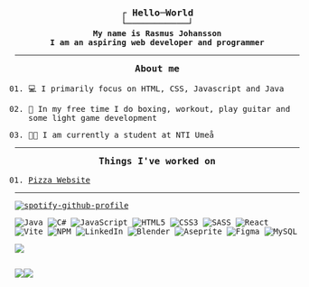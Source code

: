 <div id="header" align="center">

<foreignObject>
<div xmlns="http://www.w3.org/1999/xhtml">
<style>
h3, h4 {
text-align: center; margin: 0; padding: 0;
}
p, h3, h4 {
font-family: monospace; 
}
ul {
font-family: monospace; margin-top: 1rem; list-style:decimal-leading-zero;
}
</style>
</div>
</foreignObject>

<h3>┌ Hello─World</h3>
<h3>└───────────┘</h3>
<h4>My name is Rasmus Johansson</h4>
<h4>I am an aspiring web developer and programmer</h4>
    
</div>
<hr>

<h3>About me</h3>

<ul>
    <li><p>💻 I primarily focus on HTML, CSS, Javascript and Java</p></li>
    <li><p>🥊 In my free time I do boxing, workout, play guitar and some light game development</p></li>
    <li><p>👨‍🎓 I am currently a student at NTI Umeå</p></li>
</ul>
<hr>
<h3>Things I've worked on</h3>
<ul>
    <li><a href="https://rasmusjohansson04.github.io/te4-new-pizza/">Pizza Website</a></li>
</ul>
<hr>

[![spotify-github-profile](https://spotify-github-profile.vercel.app/api/view?uid=31mhkrhe3jvpo3dumh6rppczh734&cover_image=true&theme=natemoo-re&show_offline=false&background_color=121212&interchange=false&bar_color=53b14f&bar_color_cover=false)](https://github.com/kittinan/spotify-github-profile)

![Java](https://img.shields.io/badge/java-%23ED8B00.svg?style=for-the-badge&logo=openjdk&logoColor=white)
![C#](https://img.shields.io/badge/c%23-%23239120.svg?style=for-the-badge&logo=c-sharp&logoColor=white)
![JavaScript](https://img.shields.io/badge/javascript-%23323330.svg?style=for-the-badge&logo=javascript&logoColor=%23F7DF1E)
![HTML5](https://img.shields.io/badge/html5-%23E34F26.svg?style=for-the-badge&logo=html5&logoColor=white)
![CSS3](https://img.shields.io/badge/css3-%231572B6.svg?style=for-the-badge&logo=css3&logoColor=white)
![SASS](https://img.shields.io/badge/SASS-hotpink.svg?style=for-the-badge&logo=SASS&logoColor=white)
![React](https://img.shields.io/badge/react-%2320232a.svg?style=for-the-badge&logo=react&logoColor=%2361DAFB)
![Vite](https://img.shields.io/badge/vite-%23646CFF.svg?style=for-the-badge&logo=vite&logoColor=white)
![NPM](https://img.shields.io/badge/NPM-%23CB3837.svg?style=for-the-badge&logo=npm&logoColor=white)
![LinkedIn](https://img.shields.io/badge/linkedin-%230077B5.svg?style=for-the-badge&logo=linkedin&logoColor=white)
![Blender](https://img.shields.io/badge/blender-%23F5792A.svg?style=for-the-badge&logo=blender&logoColor=white)
![Aseprite](https://img.shields.io/badge/Aseprite-FFFFFF?style=for-the-badge&logo=Aseprite&logoColor=#7D929E)
![Figma](https://img.shields.io/badge/figma-%23F24E1E.svg?style=for-the-badge&logo=figma&logoColor=white)
![MySQL](https://img.shields.io/badge/mysql-%2300f.svg?style=for-the-badge&logo=mysql&logoColor=white)

![](http://github-profile-summary-cards.vercel.app/api/cards/profile-details?username=RasmusJohansson04&theme=synthwave)

<div style="display: flex;">

![](http://github-profile-summary-cards.vercel.app/api/cards/stats?username=rasmusjohansson04&theme=synthwave)

![](http://github-profile-summary-cards.vercel.app/api/cards/repos-per-language?username=RasmusJohansson04&theme=synthwave)

</div>


<!--

![Rasmus's GitHub
stats](https://github-readme-stats.vercel.app/api?username=rasmusjohansson04&show_icons=true&theme=synthwave)
<a href="https://data-card-for-spotify.herokuapp.com/card?user_id=31mhkrhe3jvpo3dumh6rppczh734">
  <img src="https://data-card-for-spotify.herokuapp.com/api/card?user_id=31mhkrhe3jvpo3dumh6rppczh734" alt="Data Card for Spotify">
</a>
[![spotify-github-profile](https://spotify-github-profile.vercel.app/api/view?uid=31mhkrhe3jvpo3dumh6rppczh734&cover_image=true&theme=natemoo-re&show_offline=false&background_color=121212&interchange=false&bar_color=53b14f&bar_color_cover=false)](https://github.com/kittinan/spotify-github-profile)

**RasmusJohansson04/RasmusJohansson04** is a ✨ _special_ ✨ repository because its `README.md` (this file) appears on your GitHub profile.

Here are some ideas to get you started:

- 🌱 I’m currently learning ...
- 👯 I’m looking to collaborate on ...
- 🤔 I’m looking for help with ...
- 💬 Ask me about ...
- 📫 How to reach me: ...
- 😄 Pronouns: ...
- ⚡ Fun fact: ...
-->
